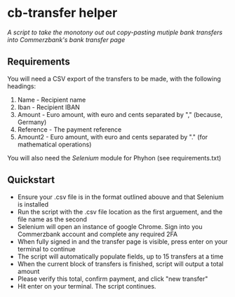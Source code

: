 # cb-transfer helper
*A script to take the monotony out out copy-pasting mutiple bank transfers into Commerzbank's bank transfer page*
## Requirements
You will need a CSV export of the transfers to be made, with the following headings:
1. Name - Recipient name
2. Iban - Recipient IBAN
3. Amount - Euro amount, with euro and cents separated by "," (because, Germany)
4. Reference - The payment reference
5. Amount2 - Euro amount, with euro and cents separated by "." (for mathematical operations)

You will also need the *Selenium* module for Phyhon (see requirements.txt)

## Quickstart
- Ensure your .csv file is in the format outlined abouve and that Selenium is installed
- Run the script with the .csv file location as the first arguement, and the file name as the second
- Selenium will open an instance of google Chrome. Sign into you Commerzbank account and complete any required 2FA
- When fully signed in and the transfer page is visible, press enter on your terminal to continue
- The script will automatically populate fields, up to 15 transfers at a time
- When the current block of transfers is finished, script will output a total amount
- Please verify this total, confirm payment, and click "new transfer"
- Hit enter on your terminal. The script continues.